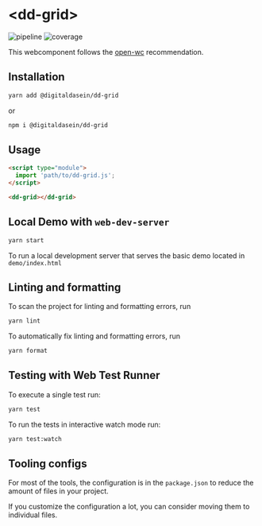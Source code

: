 <!--
SPDX-FileCopyrightText: 2022 Digital Dasein <https://digital-dasein.gitlab.io/>
SPDX-FileCopyrightText: 2022 Gerben Peeters <gerben@digitaldasein.org>
SPDX-FileCopyrightText: 2022 Senne Van Baelen <senne@digitaldasein.org>

SPDX-License-Identifier: MIT
-->

# \<dd-grid>

![pipeline](https://gitlab.com/digital-dasein/software/html-presenations/dd-grid/badges/main/pipeline.svg?job=build&key_text=build)
![coverage](https://gitlab.com/digital-dasein/software/html-presenations/dd-grid/badges/main/coverage.svg?job=test)

This webcomponent follows the [open-wc](https://github.com/open-wc/open-wc) recommendation.

## Installation

```bash
yarn add @digitaldasein/dd-grid
```
or

```bash
npm i @digitaldasein/dd-grid
```

## Usage

```html
<script type="module">
  import 'path/to/dd-grid.js';
</script>

<dd-grid></dd-grid>
```

## Local Demo with `web-dev-server`

```bash
yarn start
```

To run a local development server that serves the basic demo located in 
`demo/index.html`

## Linting and formatting

To scan the project for linting and formatting errors, run

```bash
yarn lint
```

To automatically fix linting and formatting errors, run

```bash
yarn format
```

## Testing with Web Test Runner

To execute a single test run:

```bash
yarn test
```

To run the tests in interactive watch mode run:

```bash
yarn test:watch
```


## Tooling configs

For most of the tools, the configuration is in the `package.json` to reduce the amount of files in your project.

If you customize the configuration a lot, you can consider moving them to 
individual files.
